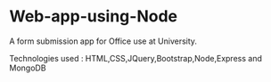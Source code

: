 # Web-app-using-Node
A form submission app for Office use at University.

Technologies used : HTML,CSS,JQuery,Bootstrap,Node,Express and MongoDB
